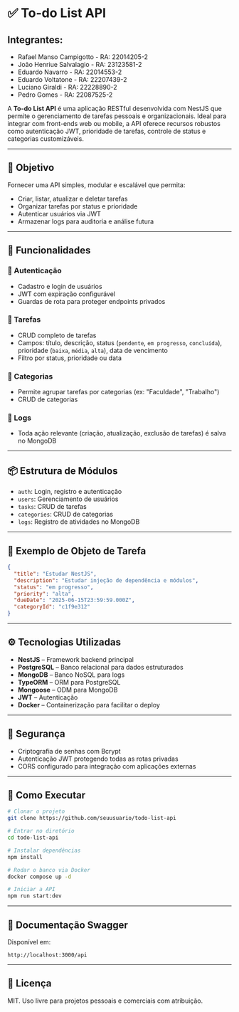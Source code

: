 # ✅ To-do List API

## Integrantes:
- Rafael Manso Campigotto - RA: 22014205-2
- João Henriue Salvalagio - RA: 23123581-2
- Eduardo Navarro - RA: 22014553-2
- Eduardo Voltatone - RA: 22207439-2
- Luciano Giraldi - RA: 22228890-2
- Pedro Gomes - RA: 22087525-2

A **To-do List API** é uma aplicação RESTful desenvolvida com NestJS que permite o gerenciamento de tarefas pessoais e organizacionais. Ideal para integrar com front-ends web ou mobile, a API oferece recursos robustos como autenticação JWT, prioridade de tarefas, controle de status e categorias customizáveis.

---

## 🎯 Objetivo

Fornecer uma API simples, modular e escalável que permita:

- Criar, listar, atualizar e deletar tarefas
- Organizar tarefas por status e prioridade
- Autenticar usuários via JWT
- Armazenar logs para auditoria e análise futura

---

## 🔧 Funcionalidades

### 🔹 Autenticação
- Cadastro e login de usuários
- JWT com expiração configurável
- Guardas de rota para proteger endpoints privados

### 🔹 Tarefas
- CRUD completo de tarefas
- Campos: título, descrição, status (`pendente`, `em progresso`, `concluída`), prioridade (`baixa`, `média`, `alta`), data de vencimento
- Filtro por status, prioridade ou data

### 🔹 Categorias
- Permite agrupar tarefas por categorias (ex: "Faculdade", "Trabalho")
- CRUD de categorias

### 🔹 Logs
- Toda ação relevante (criação, atualização, exclusão de tarefas) é salva no MongoDB

---

## 📦 Estrutura de Módulos

- `auth`: Login, registro e autenticação
- `users`: Gerenciamento de usuários
- `tasks`: CRUD de tarefas
- `categories`: CRUD de categorias
- `logs`: Registro de atividades no MongoDB

---

## 🧪 Exemplo de Objeto de Tarefa

```json
{
  "title": "Estudar NestJS",
  "description": "Estudar injeção de dependência e módulos",
  "status": "em progresso",
  "priority": "alta",
  "dueDate": "2025-06-15T23:59:59.000Z",
  "categoryId": "c1f9e312"
}
```

---

## ⚙️ Tecnologias Utilizadas

- **NestJS** – Framework backend principal
- **PostgreSQL** – Banco relacional para dados estruturados
- **MongoDB** – Banco NoSQL para logs
- **TypeORM** – ORM para PostgreSQL
- **Mongoose** – ODM para MongoDB
- **JWT** – Autenticação
- **Docker** – Containerização para facilitar o deploy

---

## 🔐 Segurança

- Criptografia de senhas com Bcrypt
- Autenticação JWT protegendo todas as rotas privadas
- CORS configurado para integração com aplicações externas

---

## 🚀 Como Executar

```bash
# Clonar o projeto
git clone https://github.com/seuusuario/todo-list-api

# Entrar no diretório
cd todo-list-api

# Instalar dependências
npm install

# Rodar o banco via Docker
docker compose up -d

# Iniciar a API
npm run start:dev
```

---

## 📘 Documentação Swagger

Disponível em:

```
http://localhost:3000/api
```

---

## 📄 Licença

MIT. Uso livre para projetos pessoais e comerciais com atribuição.